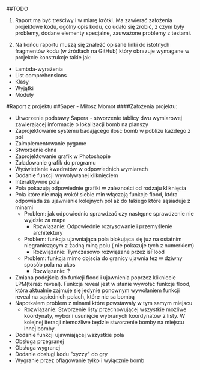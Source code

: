 #\#TODO
1. Raport ma być treściwy i w miarę krótki. Ma zawierać założenia projektowe
kodu, ogólny opis kodu, co udało się zrobić, z czym były problemy, dodane
elementy specjalne, zauważone problemy z testami.

2. Na końcu raportu muszą się znaleźć opisane linki do istotnych fragmentów
kodu (w źródłach na GitHub) który obrazuje wymagane w projekcie
konstrukcje takie jak:
+ Lambda-wyrażenia
+ List comprehensions
+ Klasy
+ Wyjątki
+ Moduły

#Raport z projektu
##Saper - Miłosz Momot
####Założenia projektu:
+ Utworzenie podstawy Sapera - stworzenie tablicy dwu wymiarowej zawierającej
informacje o lokalizacji bomb na planszy
+ Zaprojektowanie systemu badającego ilość bomb w pobliżu każdego z pól
+ Zaimplementowanie pygame
+ Stworzenie okna
+ Zaprojektowanie grafik w Photoshopie
+ Załadowanie grafik do programu
+ Wyświetlanie kwadratów w odpowiednich wymiarach
+ Dodanie funkcji wywoływanej kliknięciem
+ Interaktywne pola
+ Pola pokazują odpowiednie grafiki w zalezności od rodzaju kliknięcia
+ Pola które nie mają wokół siebie min włączają funkcje flood, która odpowiada
za ujawnianie kolejnych pól aż do takiego które sąsiaduje z minami
    + Problem: jak odpowiednio sprawdzać czy następne sprawdzenie nie wyjdzie za mape
        + Rozwiązanie: Odpowiednie rozrysowanie i przemyślenie architektury
    + Problem: funkcja ujawniająca pola blokująca się już na ostatnim niegraniczącym z żadną miną polu ( nie pokazuje tych z numerkiem)
         + Rozwiązanie: Tymczasowo rozwiązane przez isFlood
    + Problem: funkcja mimo dojscia do granicy ujawnia też w dziwny sposób pola na ukos
        + Rozwiązanie: ?
+ Zmiana podejścia do funkcji flood i ujawnienia poprzez klikniecie LPM(teraz: reveal).
Funkcja reveal jest w stanie wywołać funkcje flood, która aktualnie zajmuje się jedynie ponownym wywołaniem funkcji reveal
na sąsiednich polach, które nie sa bombą
+ Napotkałem problem z minami które powstawały w tym samym miejscu
     + Rozwiązanie: Stworzenie listy przechowującej wszystkie możliwe koordynaty, wybór i usunięcie wybranych koordynatow z listy.
     W kolejnej iteracji niemożliwe będzie stworzenie bomby na miejscu innej bomby.
+ Dodanie funkcji ujawniającej wszystkie pola
+ Obsługa przegranej
+ Obsługa wygranej
+ Dodanie obsługi kodu "xyzzy" do gry
+ Wygranie przez oflagowanie tylko i wyłącznie bomb
